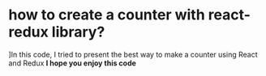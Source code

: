 # how to create a counter with react-redux library?
]In this code, I tried to present the best way to make a counter using React and Redux
**I hope you enjoy this code**
